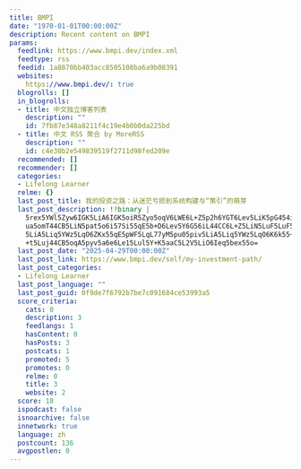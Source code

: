 ```yaml
---
title: BMPI
date: "1970-01-01T00:00:00Z"
description: Recent content on BMPI
params:
  feedlink: https://www.bmpi.dev/index.xml
  feedtype: rss
  feedid: 1a8870bb403acc8505108ba6a9b08391
  websites:
    https://www.bmpi.dev/: true
  blogrolls: []
  in_blogrolls:
  - title: 中文独立博客列表
    description: ""
    id: 7fb87e348a8211f4c19e4b0b0da225bd
  - title: 中文 RSS 聚合 by MoreRSS
    description: ""
    id: c4e30b2e549839519f2711d98fed209e
  recommended: []
  recommender: []
  categories:
  - Lifelong Learner
  relme: {}
  last_post_title: 我的投资之路：从迷茫亏损到系统构建与“策引”的萌芽
  last_post_description: !!binary |
    5rex5YWl5Zyw6IGK5LiA6IGK5oiR5Zyo5oqV6LWE6L+Z5p2h6YGT6Lev5LiK5pG454is5r
    ua5omT44CB5LiN5pat5o6i57Si55qE5b+D6Lev5Y6G56iL44CC6L+Z5LiN5LuF5LuF5piv
    5LiA5Liq5YWz5LqO6ZKx55qE5pWF5LqL77yM5pu05piv5LiA5Liq5YWz5LqO6K6k55+l6L
    +t5Luj44CB5oqA5pyv5a6e6Le15Lul5Y+K5aaC5L2V5LiO6Ieq5bex55o=
  last_post_date: "2025-04-29T00:00:00Z"
  last_post_link: https://www.bmpi.dev/self/my-investment-path/
  last_post_categories:
  - Lifelong Learner
  last_post_language: ""
  last_post_guid: 0f9de7f6792b7be7c091684ce53993a5
  score_criteria:
    cats: 0
    description: 3
    feedlangs: 1
    hasContent: 0
    hasPosts: 3
    postcats: 1
    promoted: 5
    promotes: 0
    relme: 0
    title: 3
    website: 2
  score: 18
  ispodcast: false
  isnoarchive: false
  innetwork: true
  language: zh
  postcount: 136
  avgpostlen: 0
---
```

